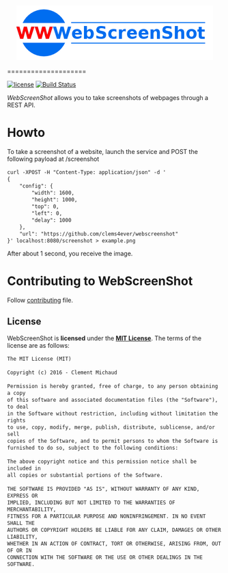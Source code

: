 <p align="center">
  <img src="/webscreenshot_logo.png" alt="Logo"/>
</p>
====================

[![license](https://img.shields.io/github/license/mashape/apistatus.svg?maxAge=2592000)][MIT License] [![Build Status](https://travis-ci.org/clems4ever/webscreenshot.svg?branch=master)](https://travis-ci.org/clems4ever/webscreenshot)

*WebScreenShot* allows you to take screenshots of webpages through a REST API.

# Howto

To take a screenshot of a website, launch the service and POST the following payload at /screenshot

    curl -XPOST -H "Content-Type: application/json" -d '
    {
        "config": {
            "width": 1600, 
            "height": 1000, 
            "top": 0, 
            "left": 0, 
            "delay": 1000
        }, 
        "url": "https://github.com/clems4ever/webscreenshot"
    }' localhost:8080/screenshot > example.png 

After about 1 second, you receive the image. 

# Contributing to WebScreenShot

Follow [contributing](CONTRIBUTING.md) file.

License
---------------------

WebScreenShot is **licensed** under the **[MIT License]**. The terms of the license are as follows:

    The MIT License (MIT)

    Copyright (c) 2016 - Clement Michaud

    Permission is hereby granted, free of charge, to any person obtaining a copy
    of this software and associated documentation files (the "Software"), to deal
    in the Software without restriction, including without limitation the rights
    to use, copy, modify, merge, publish, distribute, sublicense, and/or sell
    copies of the Software, and to permit persons to whom the Software is
    furnished to do so, subject to the following conditions:

    The above copyright notice and this permission notice shall be included in
    all copies or substantial portions of the Software.

    THE SOFTWARE IS PROVIDED "AS IS", WITHOUT WARRANTY OF ANY KIND, EXPRESS OR
    IMPLIED, INCLUDING BUT NOT LIMITED TO THE WARRANTIES OF MERCHANTABILITY,
    FITNESS FOR A PARTICULAR PURPOSE AND NONINFRINGEMENT. IN NO EVENT SHALL THE
    AUTHORS OR COPYRIGHT HOLDERS BE LIABLE FOR ANY CLAIM, DAMAGES OR OTHER LIABILITY,
    WHETHER IN AN ACTION OF CONTRACT, TORT OR OTHERWISE, ARISING FROM, OUT OF OR IN
    CONNECTION WITH THE SOFTWARE OR THE USE OR OTHER DEALINGS IN THE SOFTWARE.


[MIT License]: https://opensource.org/licenses/MIT
